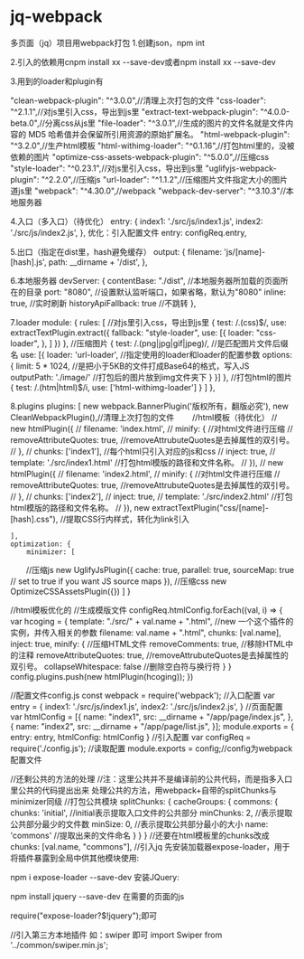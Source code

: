 # jq-webpack
多页面（jq）项目用webpack打包
1.创建json，npm int

2.引入的依赖用cnpm install xx --save-dev或者npm install xx --save-dev

3.用到的loader和plugin有

"clean-webpack-plugin": "^3.0.0",//清理上次打包的文件
        "css-loader": "^2.1.1",//对js里引入css，导出到js里
        "extract-text-webpack-plugin": "^4.0.0-beta.0",//分离css从js里
        "file-loader": "^3.0.1",//生成的图片的文件名就是文件内容的 MD5 哈希值并会保留所引用资源的原始扩展名。
        "html-webpack-plugin": "^3.2.0",//生产html模板
        "html-withimg-loader": "^0.1.16",//打包html里的，没被依赖的图片
        "optimize-css-assets-webpack-plugin": "^5.0.0",//压缩css
        "style-loader": "^0.23.1",//对js里引入css，导出到js里
        "uglifyjs-webpack-plugin": "^2.2.0",//压缩js
        "url-loader": "^1.1.2",//压缩图片文件指定大小的图片道js里
        "webpack": "^4.30.0",//webpack
        "webpack-dev-server": "^3.10.3"//本地服务器
 
4.入口（多入口）（待优化）
entry: {
        index1: './src/js/index1.js',
        index2: './src/js/index2.js',
    },
 优化：引入配置文件
entry: configReq.entry,
 
5.出口（指定在dist里，hash避免缓存）
output: {
        filename: 'js/[name]-[hash].js',
        path: __dirname + '/dist',
    },
 
6.本地服务器
 devServer: {
        contentBase: "./dist", //本地服务器所加载的页面所在的目录
        port: "8080", //设置默认监听端口，如果省略，默认为"8080"
        inline: true, //实时刷新
        historyApiFallback: true //不跳转
    },
 
7.loader
 module: {
        rules: [
            //对js里引入css，导出到js里
            {
                test: /\.(css)$/,
                use: extractTextPlugin.extract({
                    fallback: "style-loader",
                    use: [{
                        loader: "css-loader",
                    }, ]
                })
            },
            //压缩图片
            {
                test: /\.(png|jpg|gif|jpeg)/, //是匹配图片文件后缀名
                use: [{
                    loader: 'url-loader', //指定使用的loader和loader的配置参数
                    options: {
                        limit: 5 * 1024, //是把小于5KB的文件打成Base64的格式，写入JS
                        outputPath: './image/' //打包后的图片放到img文件夹下
                    }
                }]
            },
            //打包html的图片
            {
                test: /\.(htm|html)$/i,
                use: ['html-withimg-loader']
            }
        ]
    },
 
8.plugins
 plugins: [
        new webpack.BannerPlugin('版权所有，翻版必究'),
        new CleanWebpackPlugin(),//清理上次打包的文件
　　//html模板（待优化）
    //    new htmlPlugin({
       //     filename: 'index.html',
      //      minify: { //对html文件进行压缩
       //         removeAttributeQuotes: true, //removeAttrubuteQuotes是去掉属性的双引号。
        //    },
       //     chunks: ['index1'], //每个html只引入对应的js和css
       //     inject: true,
        //    template: './src/index1.html' //打包html模版的路径和文件名称。
      //  }),
     //   new htmlPlugin({
     //       filename: 'index2.html',
     //       minify: { //对html文件进行压缩
       //         removeAttributeQuotes: true, //removeAttrubuteQuotes是去掉属性的双引号。
       //     },
       //     chunks: ['index2'],
       //     inject: true,
    //        template: './src/index2.html' //打包html模版的路径和文件名称。
    //    }),
        new extractTextPlugin("css/[name]-[hash].css"), //提取CSS行内样式，转化为link引入

    ],
    optimization: {
        minimizer: [
　　//压缩js
            new UglifyJsPlugin({
                cache: true,
                parallel: true,
                sourceMap: true // set to true if you want JS source maps
            }),
//压缩css
            new OptimizeCSSAssetsPlugin({})
        ]
    }
 
//html模板优化的
//生成模版文件
configReq.htmlConfig.forEach((val, i) => {
    var hcoging = {
        template: "./src/" + val.name + ".html", //new 一个这个插件的实例，并传入相关的参数
        filename: val.name + ".html",
        chunks: [val.name],
        inject: true,
        minify: { //压缩HTML文件
            removeComments: true, //移除HTML中的注释
            removeAttributeQuotes: true, //removeAttrubuteQuotes是去掉属性的双引号。
            collapseWhitespace: false //删除空白符与换行符
        }
    }
    config.plugins.push(new htmlPlugin(hcoging));
})
 
//配置文件config.js
const webpack = require('webpack');
//入口配置 
var entry = {
        index1: './src/js/index1.js',
        index2: './src/js/index2.js',
    }
    //页面配置
var htmlConfig = [{
    name: "index1",
    src: __dirname + "/app/page/index.js",
}, {
    name: "index2",
    src: __dirname + "/app/page/list.js",
}];
module.exports = {
    entry: entry,
    htmlConfig: htmlConfig
}
//引入配置
var configReq = require('./config.js'); //读取配置
module.exports = config;//config为webpack配置文件
 
//还剩公共的方法的处理
//注：这里公共并不是编译前的公共代码，而是指多入口里公共的代码提出出来
处理公共的方法，用webpack+自带的splitChunks与minimizer同级
  //打包公共模块
        splitChunks: {
            cacheGroups: {
                commons: {
                    chunks: 'initial', //initial表示提取入口文件的公共部分
                    minChunks: 2, //表示提取公共部分最少的文件数
                    minSize: 0, //表示提取公共部分最小的大小
                    name: 'commons' //提取出来的文件命名
                }
            }
        }
//还要在html模板里的chunks改成
 chunks: [val.name, "commons"],
//引入jq
先安装加载器expose-loader，用于将插件暴露到全局中供其他模块使用:

npm i expose-loader --save-dev
安装JQuery:

npm install jquery --save-dev
在需要的页面的js

require("expose-loader?$!jquery");即可
 
//引入第三方本地插件
如：swiper 即可
import Swiper from '../common/swiper.min.js';

